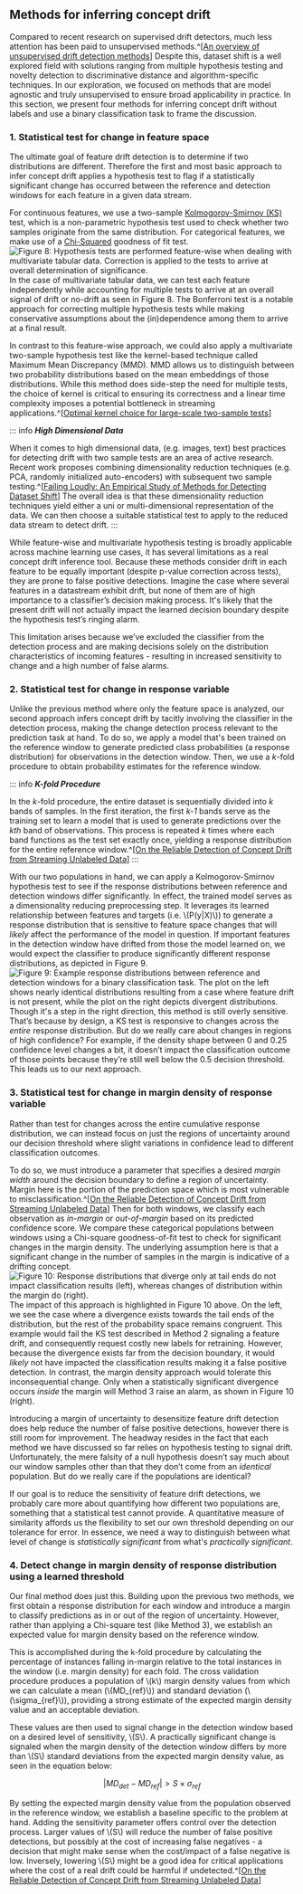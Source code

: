 ## Methods for inferring concept drift

Compared to recent research on supervised drift detectors, much less attention has been paid to unsupervised methods.^[[An overview of unsupervised drift detection methods](hhttps://wires.onlinelibrary.wiley.com/doi/full/10.1002/widm.1381)]  Despite this, dataset shift is a well explored field with solutions ranging from multiple hypothesis testing and novelty detection to discriminative distance and algorithm-specific techniques. In our exploration, we focused on methods that are model agnostic and truly unsupervised to ensure broad applicability in practice. In this section, we present four methods for inferring concept drift without labels and use a binary classification task to frame the discussion.

### 1. Statistical test for change in feature space

The ultimate goal of feature drift detection is to determine if two distributions are different. Therefore the first and most basic approach to infer concept drift applies a hypothesis test to flag if a statistically significant change has occurred between the reference and detection windows for each feature in a given data stream.

For continuous features, we use a two-sample [Kolmogorov-Smirnov (KS)](https://en.wikipedia.org/wiki/Kolmogorov%E2%80%93Smirnov_test) test, which is a non-parametric hypothesis test used to check whether two samples originate from the same distribution. For categorical features, we make use of a [Chi-Squared](https://en.wikipedia.org/wiki/Chi-squared_test) goodness of fit test.
![Figure 8: Hypothesis tests are performed feature-wise when dealing with multivariate tabular data. Correction is applied to the tests to arrive at overall determination of significance.](figures/ff22-10.png)
In the case of multivariate tabular data, we can test each feature independently while accounting for multiple tests to arrive at an overall signal of drift or no-drift as seen in Figure 8. The Bonferroni test is a notable approach for correcting multiple hypothesis tests while making conservative assumptions about the (in)dependence among them to arrive at a final result. 

In contrast to this feature-wise approach, we could also apply a multivariate two-sample hypothesis test like the kernel-based technique called Maximum Mean Discrepancy (MMD). MMD allows us to distinguish between two probability distributions based on the mean embeddings of those distributions. While this method does side-step the need for multiple tests, the choice of kernel is critical to ensuring its correctness and a linear time complexity imposes a potential bottleneck in streaming applications.^[[Optimal kernel choice for large-scale two-sample tests](http://www.stat.cmu.edu/~siva/Papers/MMD12.pdf)]

::: info
***High Dimensional Data***

When it comes to high dimensional data, (e.g. images, text) best practices for detecting drift with two sample tests are an area of active research. Recent work proposes combining dimensionality reduction techniques (e.g. PCA, randomly initialized auto-encoders) with subsequent two sample testing.^[[Failing Loudly: An Empirical Study of Methods for Detecting Dataset Shift](https://arxiv.org/abs/1810.11953?utm_source=feedburner&utm_medium=feed&utm_campaign=Feed%253A+arxiv%252FQSXk+%2528ExcitingAds%2521+cs+updates+on+arXiv.org%2529)] The overall idea is that these dimensionality reduction techniques yield either a uni or multi-dimensional representation of the data. We can then choose a suitable statistical test to apply to the reduced data stream to detect drift.
:::

While feature-wise and multivariate hypothesis testing is broadly applicable across machine learning use cases, it has several limitations as a real concept drift inference tool. Because these methods consider drift in each feature to be equally important (despite p-value correction across tests), they are prone to false positive detections. Imagine the case where several features in a datastream exhibit drift, but none of them are of high importance to a classifier’s decision making process. It's likely that the present drift will not actually impact the learned decision boundary despite the hypothesis test’s ringing alarm.

This limitation arises because we’ve excluded the classifier from the detection process and are making decisions solely on the distribution characteristics of incoming features - resulting in increased sensitivity to change and a high number of false alarms. 

### 2. Statistical test for change in response variable

Unlike the previous method where only the feature space is analyzed, our second approach infers concept drift by tacitly involving the classifier in the detection process, making the change detection process relevant to the prediction task at hand. To do so, we apply a model that's been trained on the reference window to generate predicted class probabilities (a response distribution) for observations in the detection window. Then, we use a _k_-fold procedure to obtain probability estimates for the reference window.

::: info
***K-fold Procedure***

In the _k_-fold procedure, the entire dataset is sequentially divided into _k_ bands of samples. In the first iteration, the first _k-1_ bands serve as the training set to learn a model that is used to generate predictions over the _kth_ band of observations. This process is repeated _k_ times where each band functions as the test set exactly once, yielding a response distribution for the entire reference window.^[[On the Reliable Detection of Concept Drift from Streaming Unlabeled Data](https://arxiv.org/pdf/1704.00023.pdf)]
:::

With our two populations in hand, we can apply a Kolmogorov-Smirnov hypothesis test to see if the response distributions between reference and detection windows differ significantly. In effect, the trained model serves as a dimensionality reducing preprocessing step. It leverages its learned relationship between features and targets (i.e. \\(P(y|X)\\)) to generate a response distribution that is sensitive to feature space changes that will _likely_ affect the performance of the model in question. If important features in the detection window have drifted from those the model learned on, we would expect the classifier to produce significantly different response distributions, as depicted in Figure 9.
![Figure 9: Example response distributions between reference and detection windows for a binary classification task. The plot on the left shows nearly identical distributions resulting from a case where feature drift is not present, while the plot on the right depicts divergent distributions.](figures/ff22-08.png)
Though it's a step in the right direction, this method is still overly sensitive. That’s because by design, a KS test is responsive to changes across the _entire_ response distribution. But do we really care about changes in regions of high confidence? For example, if the density shape between 0 and 0.25 confidence level changes a bit, it doesn’t impact the classification outcome of those points because they’re still well below the 0.5 decision threshold. This leads us to our next approach.

### 3. Statistical test for change in margin density of response variable

Rather than test for changes across the entire cumulative response distribution, we can instead focus on just the regions of uncertainty around our decision threshold where slight variations in confidence lead to different classification outcomes. 

To do so, we must introduce a parameter that specifies a desired _margin width_ around the decision boundary to define a region of uncertainty. Margin here is the portion of the prediction space which is most vulnerable to misclassification.^[[On the Reliable Detection of Concept Drift from Streaming Unlabeled Data](https://arxiv.org/pdf/1704.00023.pdf)] Then for both windows, we classify each observation as _in-margin_ or _out-of-margin_ based on its predicted confidence score. We compare these categorical populations between windows using a Chi-square goodness-of-fit test to check for significant changes in the margin density. The underlying assumption here is that a significant change in the number of samples in the margin is indicative of a drifting concept.
![Figure 10: Response distributions that diverge only at tail ends do not impact classification results (left), whereas changes of distribution within the margin do (right).](figures/ff22-09.png)
The impact of this approach is highlighted in Figure 10 above. On the left, we see the case where a divergence exists towards the tail ends of the distribution, but the rest of the probability space remains congruent. This example would fail the KS test described in Method 2 signaling a feature drift, and consequently request costly new labels for retraining. However, because the divergence exists far from the decision boundary, it would _likely_ not have impacted the classification results making it a false positive detection. In contrast, the margin density approach would tolerate this inconsequential change. Only when a statistically significant divergence occurs _inside_ the margin will Method 3 raise an alarm, as shown in Figure 10 (right).

Introducing a margin of uncertainty to desensitize feature drift detection does help reduce the number of false positive detections, however there is still room for improvement. The headway resides in the fact that each method we have discussed so far relies on hypothesis testing to signal drift. Unfortunately, the mere falsity of a null hypothesis doesn’t say much about our window samples other than that they don’t come from an _identical_ population. But do we really care if the populations are identical?

If our goal is to reduce the sensitivity of feature drift detections, we probably care more about quantifying how different two populations are, something that a statistical test cannot provide. A quantitative measure of similarity affords us the flexibility to set our own threshold depending on our tolerance for error. In essence, we need a way to distinguish between what level of change is _statistically significant_ from what's _practically significant_. 

### 4. Detect change in margin density of response distribution using a learned threshold

Our final method does just this. Building upon the previous two methods, we first obtain a response distribution for each window and introduce a margin to classify predictions as in or out of the region of uncertainty. However, rather than applying a Chi-square test (like Method 3), we establish an expected value for margin density based on the reference window.

This is accomplished during the k-fold procedure by calculating the percentage of instances falling in-margin relative to the total instances in the window (i.e. margin density) for each fold. The cross validation procedure produces a population of \\(k\\) margin density values from which we can calculate a mean (\\(MD_{ref}\\)) and standard deviation (\\(\sigma_{ref}\\)), providing a strong estimate of the expected margin density value and an acceptable deviation.

These values are then used to signal change in the detection window based on a desired level of sensitivity, \\(S\\). A practically significant change is signaled when the margin density of the detection window differs by more than \\(S\\) standard deviations from the expected margin density value, as seen in the equation below:

$$ |MD_{det} - MD_{ref}| > S \times \sigma_{ref} $$

By setting the expected margin density value from the population observed in the reference window, we establish a baseline specific to the problem at hand. Adding the sensitivity parameter offers control over the detection process. Larger values of \\(S\\) will reduce the number of false positive detections, but possibly at the cost of increasing false negatives - a decision that might make sense when the cost/impact of a false negative is low. Inversely, lowering \\(S\\) might be a good idea for critical applications where the cost of a real drift could be harmful if undetected.^[[On the Reliable Detection of Concept Drift from Streaming Unlabeled Data](https://arxiv.org/pdf/1704.00023.pdf)]
